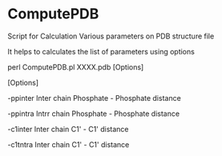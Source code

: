 # ComputePDB
Script for Calculation Various parameters on PDB structure file

It helps to calculates the list of parameters using options 

perl ComputePDB.pl XXXX.pdb [Options]

[Options]

  -ppinter      Inter chain Phosphate - Phosphate distance
  
  -ppintra      Intrr chain Phosphate - Phosphate distance
  
  -c1inter      Inter chain C1' - C1' distance
  
  -c1tntra      Inter chain C1' - C1' distance

